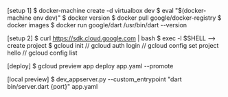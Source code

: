 [setup 1]
$ docker-machine create -d virtualbox dev
$ eval "$(docker-machine env dev)"
$ docker version
$ docker pull google/docker-registry
$ docker images
$ docker run google/dart /usr/bin/dart --version

[setup 2]
$ curl https://sdk.cloud.google.com | bash
$ exec -l $SHELL
--> create project
$ gcloud init
// gcloud auth login
// gcloud config set project hello
// gcloud config list


[deploy]
$ gcloud preview app deploy app.yaml --promote

[local preview]
$ dev_appserver.py --custom_entrypoint "dart bin/server.dart {port}" app.yaml
